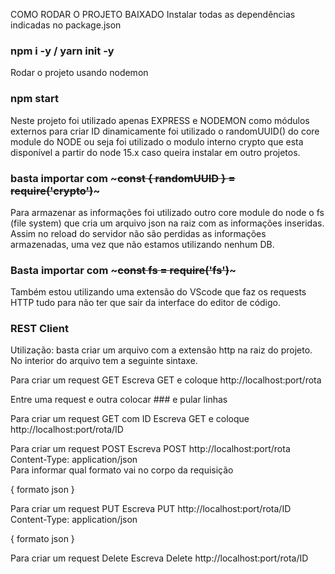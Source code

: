 COMO RODAR O PROJETO BAIXADO
Instalar todas as dependências indicadas no package.json
### npm i -y / yarn init -y

Rodar o projeto usando nodemon
### npm start 

Neste projeto foi utilizado apenas EXPRESS e NODEMON como módulos externos
para criar ID dinamicamente foi utilizado o randomUUID() do core module do NODE
ou seja foi utilizado o modulo interno crypto que esta disponível a partir do node 15.x
caso queira instalar em outro projetos.
### basta importar com ~~~const { randomUUID } = require('crypto')~~~

Para armazenar as informações foi utilizado outro core module do node o 
fs (file system) que cria um arquivo json na raiz com as informações inseridas.
Assim no reload do servidor não são perdidas as informações armazenadas, uma vez 
que não estamos utilizando nenhum DB.

### Basta importar com ~~~const fs = require('fs')~~~

Também estou utilizando uma extensão do VScode que faz os requests HTTP tudo para 
não ter que sair da interface do editor de código.
### REST Client
Utilização: basta criar um arquivo com a extensão http na raiz do projeto.
No interior do  arquivo tem a seguinte sintaxe.

Para criar um request GET
Escreva GET e coloque http://localhost:port/rota

Entre uma request e outra colocar ### e pular linhas

Para criar um request GET com ID
Escreva GET e coloque http://localhost:port/rota/ID

Para criar um request POST
Escreva POST http://localhost:port/rota
Content-Type: application/json  
Para informar qual formato vai no corpo da requisição

{
  formato json
}

Para criar um request PUT
Escreva PUT http://localhost:port/rota/ID
Content-Type: application/json

{
  formato json
}

Para criar um request Delete
Escreva Delete http://localhost:port/rota/ID
 